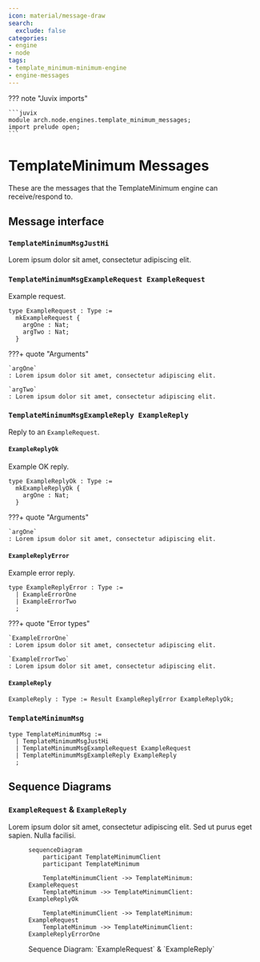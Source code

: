 ```yaml
---
icon: material/message-draw
search:
  exclude: false
categories:
- engine
- node
tags:
- template_minimum-minimum-engine
- engine-messages
---
```


??? note "Juvix imports"

    ```juvix
    module arch.node.engines.template_minimum_messages;
    import prelude open;
    ```

# TemplateMinimum Messages

These are the messages that the TemplateMinimum engine can receive/respond to.

## Message interface

### `TemplateMinimumMsgJustHi`

Lorem ipsum dolor sit amet, consectetur adipiscing elit.

### `TemplateMinimumMsgExampleRequest ExampleRequest`

Example request.

<!-- --8<-- [start:ExampleRequest] -->
```juvix
type ExampleRequest : Type :=
  mkExampleRequest {
    argOne : Nat;
    argTwo : Nat;
  }
```
<!-- --8<-- [end:ExampleRequest] -->

???+ quote "Arguments"

    `argOne`
    : Lorem ipsum dolor sit amet, consectetur adipiscing elit.

    `argTwo`
    : Lorem ipsum dolor sit amet, consectetur adipiscing elit.

### `TemplateMinimumMsgExampleReply ExampleReply`

Reply to an `ExampleRequest`.

#### `ExampleReplyOk`

Example OK reply.

<!-- --8<-- [start:ExampleReplyOk] -->
```juvix
type ExampleReplyOk : Type :=
  mkExampleReplyOk {
    argOne : Nat;
  }
```
<!-- --8<-- [end:ExampleReplyOk] -->

???+ quote "Arguments"

    `argOne`
    : Lorem ipsum dolor sit amet, consectetur adipiscing elit.

#### `ExampleReplyError`

Example error reply.

<!-- --8<-- [start:ExampleReplyError] -->
```juvix
type ExampleReplyError : Type :=
  | ExampleErrorOne
  | ExampleErrorTwo
  ;
```
<!-- --8<-- [end:ExampleReplyError] -->

???+ quote "Error types"

    `ExampleErrorOne`
    : Lorem ipsum dolor sit amet, consectetur adipiscing elit.

    `ExampleErrorTwo`
    : Lorem ipsum dolor sit amet, consectetur adipiscing elit.

#### `ExampleReply`

<!-- --8<-- [start:ExampleReply] -->
```juvix
ExampleReply : Type := Result ExampleReplyError ExampleReplyOk;
```
<!-- --8<-- [end:ExampleReply] -->

### `TemplateMinimumMsg`

<!-- --8<-- [start:TemplateMinimumMsg] -->
```juvix
type TemplateMinimumMsg :=
  | TemplateMinimumMsgJustHi
  | TemplateMinimumMsgExampleRequest ExampleRequest
  | TemplateMinimumMsgExampleReply ExampleReply
  ;
```
<!-- --8<-- [end:TemplateMinimumMsg] -->

## Sequence Diagrams

### `ExampleRequest` & `ExampleReply`

Lorem ipsum dolor sit amet, consectetur adipiscing elit.
Sed ut purus eget sapien. Nulla facilisi.

<!-- --8<-- [start:message-sequence-diagram-ExampleRequest] -->
<figure markdown="span">

```mermaid
sequenceDiagram
    participant TemplateMinimumClient
    participant TemplateMinimum

    TemplateMinimumClient ->> TemplateMinimum: ExampleRequest
    TemplateMinimum ->> TemplateMinimumClient: ExampleReplyOk

    TemplateMinimumClient ->> TemplateMinimum: ExampleRequest
    TemplateMinimum ->> TemplateMinimumClient: ExampleReplyErrorOne
```

<figcaption markdown="span">
Sequence Diagram: `ExampleRequest` & `ExampleReply`
</figcaption>
</figure>
<!-- --8<-- [end:message-sequence-diagram-ExampleRequest] -->

